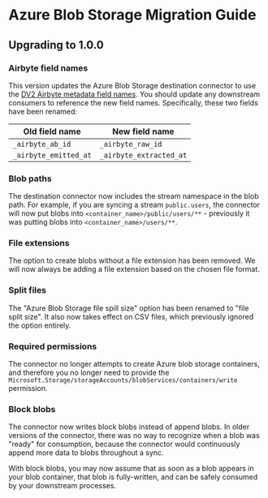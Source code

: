 # Azure Blob Storage Migration Guide

## Upgrading to 1.0.0

### Airbyte field names

This version updates the Azure Blob Storage destination connector to use the [DV2 Airbyte metadata field names](../../understanding-airbyte/airbyte-metadata-fields). You should update any downstream consumers to reference the new field names. Specifically, these two fields have been renamed:

| Old field name        | New field name             |
| --------------------- | -------------------------- |
| `_airbyte_ab_id`      | `_airbyte_raw_id`          |
| `_airbyte_emitted_at` | `_airbyte_extracted_at`    |

### Blob paths

The destination connector now includes the stream namespace in the blob path. For example, if you are syncing a stream `public.users`, the connector will now put blobs into `<container_name>/public/users/**` - previously it was putting blobs into `<container_name>/users/**`.

### File extensions

The option to create blobs without a file extension has been removed. We will now always be adding a file extension based on the chosen file format.

### Split files

The "Azure Blob Storage file spill size" option has been renamed to "file split size". It also now takes effect on CSV files, which previously ignored the option entirely.

### Required permissions

The connector no longer attempts to create Azure blob storage containers, and therefore you no longer need to provide the `Microsoft.Storage/storageAccounts/blobServices/containers/write` permission.

### Block blobs

The connector now writes block blobs instead of append blobs. In older versions of the connector, there was no way to recognize when a blob was "ready" for consumption, because the connector would continuously append more data to blobs throughout a sync.

With block blobs, you may now assume that as soon as a blob appears in your blob container, that blob is fully-written, and can be safely consumed by your downstream processes.
